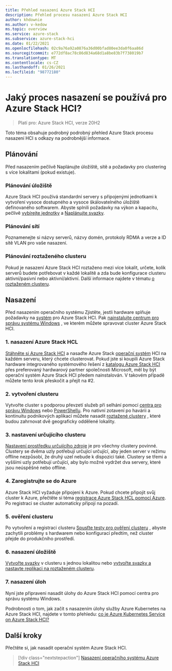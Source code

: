```yaml
---
title: Přehled nasazení Azure Stack HCI
description: Přehled procesu nasazení Azure Stack HCI
author: khdownie
ms.author: v-kedow
ms.topic: overview
ms.service: azure-stack
ms.subservice: azure-stack-hci
ms.date: 01/22/2021
ms.openlocfilehash: 02c9a76a92a0876a36d00bfad80ee3da0f6aa86d
ms.sourcegitcommit: e772df8ac78c86d834a68d1a8be83b7f738019b7
ms.translationtype: MT
ms.contentlocale: cs-CZ
ms.lasthandoff: 01/26/2021
ms.locfileid: "98772180"
---
```

# <a name="what-is-the-deployment-process-for-azure-stack-hci"></a>Jaký proces nasazení se používá pro Azure Stack HCI?

> Platí pro: Azure Stack HCI, verze 20H2

Toto téma obsahuje podrobný podrobný přehled Azure Stack procesu nasazení HCI s odkazy na podrobnější informace.

## <a name="plan"></a>Plánování

Před nasazením pečlivě Naplánujte úložiště, sítě a požadavky pro clustering s více lokalitami (pokud existuje).

### <a name="plan-storage"></a>Plánování úložiště

Azure Stack HCI používá standardní servery s připojenými jednotkami k vytvoření vysoce dostupného a vysoce škálovatelného úložiště definovaného softwarem. Abyste splnili požadavky na výkon a kapacitu, pečlivě [vybírejte jednotky](../concepts/choose-drives.md) a [Naplánujte svazky](../concepts/plan-volumes.md).

### <a name="plan-networking"></a>Plánování sítí

Poznamenejte si názvy serverů, názvy domén, protokoly RDMA a verze a ID sítě VLAN pro vaše nasazení.

### <a name="plan-stretched-clusters"></a>Plánování roztaženého clusteru

Pokud je nasazení Azure Stack HCI roztaženo mezi více lokalit, určete, kolik serverů budete potřebovat v každé lokalitě a zda bude konfigurace clusteru aktivní/pasivní nebo aktivní/aktivní. Další informace najdete v tématu [o roztaženém clusteru](../concepts/stretched-clusters.md).

## <a name="deploy"></a>Nasazení

Před nasazením operačního systému Zjistěte, jestli hardware splňuje požadavky na [systém](../concepts/system-requirements.md) pro Azure Stack HCI. Pak [nainstalujte centrum pro správu systému Windows](/windows-server/manage/windows-admin-center/deploy/install) , ve kterém můžete spravovat cluster Azure Stack HCI.

### <a name="1-deploy-azure-stack-hci"></a>1. nasazení Azure Stack HCL

[Stáhněte si Azure Stack HCI](https://azure.microsoft.com/products/azure-stack/hci/hci-download/) a nasaďte Azure Stack [operační systém](operating-system.md) HCI na každém serveru, který chcete clusterovat. Pokud jste si koupili Azure Stack hardware integrovaného systémového řešení z [katalogu Azure Stack HCI](https://hcicatalog.azurewebsites.net) přes preferovaný hardwarový partner společnosti Microsoft, měl by být operační systém Azure Stack HCI předem nainstalován. V takovém případě můžete tento krok přeskočit a přejít na #2.

### <a name="2-create-the-cluster"></a>2. vytvoření clusteru

Vytvořte cluster s podporou převzetí služeb při selhání pomocí [centra pro správu Windows](create-cluster.md) nebo [PowerShellu](create-cluster-powershell.md). Pro nativní zotavení po havárii a kontinuitu podnikových aplikací můžete nasadit [roztažené clustery](../concepts/stretched-clusters.md) , které budou zahrnovat dvě geograficky oddělené lokality.

### <a name="3-set-up-a-cluster-witness"></a>3. nastavení určujícího clusteru

[Nastavení prostředku určujícího zdroje](../manage/witness.md) je pro všechny clustery povinné. Clustery se dvěma uzly potřebují určující určující, aby jeden server v režimu offline nezpůsobí, že druhý uzel nebude k dispozici také. Clustery se třemi a vyššími uzly potřebují určující, aby bylo možné vydržet dva servery, které jsou neúspěšné nebo offline. 

### <a name="4-register-with-azure"></a>4. Zaregistrujte se do Azure

Azure Stack HCI vyžaduje připojení k Azure. Pokud chcete připojit svůj cluster k Azure, přečtěte si téma [registrace Azure Stack HCL pomocí Azure](register-with-azure.md). Po registraci se cluster automaticky připojí na pozadí.

### <a name="5-validate-the-cluster"></a>5. ověření clusteru

Po vytvoření a registraci clusteru [Spusťte testy pro ověření clusteru](validate.md) , abyste zachytili problémy s hardwarem nebo konfigurací předtím, než cluster přejde do produkčního prostředí.

### <a name="6-deploy-storage"></a>6. nasazení úložiště

[Vytvořte svazky](../manage/create-volumes.md) v clusteru s jednou lokalitou nebo [vytvořte svazky a nastavte replikaci na roztaženém clusteru](../manage/create-stretched-volumes.md).

### <a name="7-deploy-workloads"></a>7. nasazení úloh

Nyní jste připraveni nasadit úlohy do Azure Stack HCI pomocí centra pro správu systému Windows.

Podrobnosti o tom, jak začít s nasazením úlohy služby Azure Kubernetes na Azure Stack HCI, najdete v tomto přehledu: [co je Azure Kubernetes Service on Azure Stack HCI?](../../aks-hci/overview.md)

## <a name="next-steps"></a>Další kroky

Přečtěte si, jak nasadit operační systém Azure Stack HCI.

> [!div class="nextstepaction"]
> [Nasazení operačního systému Azure Stack HCI](operating-system.md)